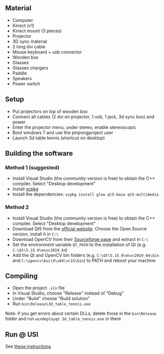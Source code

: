 ## Material

* Computer
* Kinect (v1)
* Kinect mount (3 pieces)
* Projector
* 3D sync material
* 2 long dvi cable
* Mouse keyboard + usb connector
* Wooden box
* Glasses
* Glasses chargers
* Paddle
* Speakers
* Power switch


## Setup

* Put projectors on top of wooden box
* Connect all cables (2 dvi on projector, 1 usb, 1 jack, 3d sync box) and power
* Enter the projector menu, under stereo, enable stereoscopic
* Boot windows 7 and use the pinpongproject user
* Launch 3d table tennis (shortcut on desktop)


## Building the software

### Method 1 (suggested)
* Install Visual Studio (the community version is free) to obtain the C++ compiler. Select "Desktop development"
* Install [vcpkg](https://vcpkg.io/)
* Install the dependencies: `vcpkg install glew qt5-base qt5-multimedia`

### Method 2
* Install Visual Studio (the community version is free) to obtain the C++ compiler. Select "Desktop development"
* Download Qt5 from the [official website](https://www.qt.io/download/). Choose the Open Source version, install it in `C:\`
* Download OpenCV from their [Sourceforge page](https://sourceforge.net/projects/opencvlibrary/) and extract in `C:\`
* Set the environment variable `QT_PATH` to the installation of Qt (e.g. `C:\Qt\5.15.0\msvc2019_64`)
* Add the Qt and OpenCV bin folders (e.g. `C:\Qt\5.15.0\msvc2019_64\bin` and `C:\opencv\build\x64\vc15\bin`) to PATH and reboot your machine


## Compiling
* Open the project `.sln` file
* In Visual Studio, choose "Release" instead of "Debug"
* Under "Build" choose "Build solution"
* Run `bin\Release\3d_table_tennis.exe`

Note: if you get errors about certain DLLs, delete those in the `bin\Release` folder and
run `windeployqt 3d_table_tennis.exe` in there


## Run @ USI
See [these instructions](https://github.com/USI-Showroom/3DTableTennis/blob/master/docs/3DTableTennis_manual_ITA.pdf)
